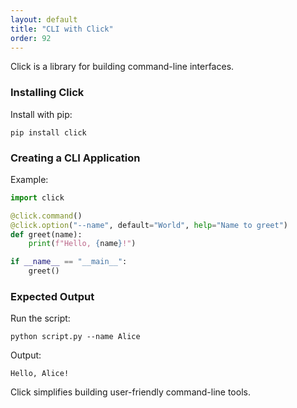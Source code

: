 ```yaml
---
layout: default
title: "CLI with Click"
order: 92
---
```


Click is a library for building command-line interfaces.

### Installing Click

Install with pip:

```plaintext
pip install click
```

### Creating a CLI Application

Example:

```python
import click

@click.command()
@click.option("--name", default="World", help="Name to greet")
def greet(name):
    print(f"Hello, {name}!")

if __name__ == "__main__":
    greet()
```

### Expected Output

Run the script:

```plaintext
python script.py --name Alice
```

Output:

```plaintext
Hello, Alice!
```

Click simplifies building user-friendly command-line tools.
